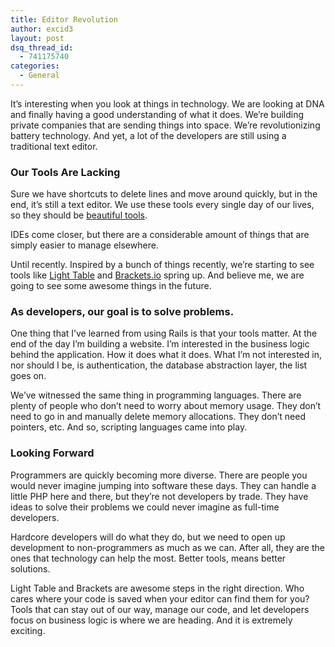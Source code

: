 ```yaml
---
title: Editor Revolution
author: excid3
layout: post
dsq_thread_id:
  - 741175740
categories:
  - General
---
```

It’s interesting when you look at things in technology. We are looking at DNA and finally having a good understanding of what it does. We’re building private companies that are sending things into space. We’re revolutionizing battery technology. And yet, a lot of the developers are still using a traditional text editor.

### Our Tools Are Lacking

Sure we have shortcuts to delete lines and move around quickly, but in the end, it’s still a text editor. We use these tools every single day of our lives, so they should be [beautiful tools][1].

IDEs come closer, but there are a considerable amount of things that are simply easier to manage elsewhere.

Until recently. Inspired by a bunch of things recently, we’re starting to see tools like [Light Table][2] and [Brackets.io][3] spring up. And believe me, we are going to see some awesome things in the future.

### As developers, our goal is to solve problems.

One thing that I’ve learned from using Rails is that your tools matter. At the end of the day I’m building a website. I’m interested in the business logic behind the application. How it does what it does. What I’m not interested in, nor should I be, is authentication, the database abstraction layer, the list goes on.

We’ve witnessed the same thing in programming languages. There are plenty of people who don’t need to worry about memory usage. They don’t need to go in and manually delete memory allocations. They don’t need pointers, etc. And so, scripting languages came into play.

### Looking Forward

Programmers are quickly becoming more diverse. There are people you would never imagine jumping into software these days. They can handle a little PHP here and there, but they’re not developers by trade. They have ideas to solve their problems we could never imagine as full-time developers.

Hardcore developers will do what they do, but we need to open up development to non-programmers as much as we can. After all, they are the ones that technology can help the most. Better tools, means better solutions.

Light Table and Brackets are awesome steps in the right direction. Who cares where your code is saved when your editor can find them for you? Tools that can stay out of our way, manage our code, and let developers focus on business logic is where we are heading. And it is extremely exciting.

   [1]: http://www.mahdiyusuf.com/post/24784023641/beautiful-tools (Beautiful Tools)
   [2]: http://www.kickstarter.com/projects/ibdknox/light-table (Light Table)
   [3]: http://brackets.io (Brackets)
